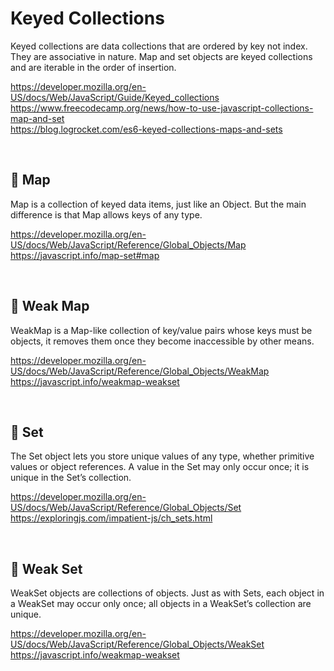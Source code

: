 # Keyed Collections

Keyed collections are data collections that are ordered by key not index. They are associative in nature. Map and set objects are keyed collections and are iterable in the order of insertion.

https://developer.mozilla.org/en-US/docs/Web/JavaScript/Guide/Keyed_collections  
https://www.freecodecamp.org/news/how-to-use-javascript-collections-map-and-set  
https://blog.logrocket.com/es6-keyed-collections-maps-and-sets

<br>

## 🔸 Map

Map is a collection of keyed data items, just like an Object. But the main difference is that Map allows keys of any type.

https://developer.mozilla.org/en-US/docs/Web/JavaScript/Reference/Global_Objects/Map  
https://javascript.info/map-set#map

<br>

## 🔸 Weak Map

WeakMap is a Map-like collection of key/value pairs whose keys must be objects, it removes them once they become inaccessible by other means.

https://developer.mozilla.org/en-US/docs/Web/JavaScript/Reference/Global_Objects/WeakMap  
https://javascript.info/weakmap-weakset

<br>

## 🔸 Set

The Set object lets you store unique values of any type, whether primitive values or object references. A value in the Set may only occur once; it is unique in the Set’s collection.

https://developer.mozilla.org/en-US/docs/Web/JavaScript/Reference/Global_Objects/Set  
https://exploringjs.com/impatient-js/ch_sets.html

<br>

## 🔸 Weak Set

WeakSet objects are collections of objects. Just as with Sets, each object in a WeakSet may occur only once; all objects in a WeakSet’s collection are unique.

https://developer.mozilla.org/en-US/docs/Web/JavaScript/Reference/Global_Objects/WeakSet  
https://javascript.info/weakmap-weakset
